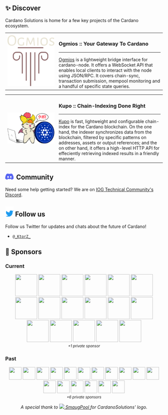 ## ✨ Discover

Cardano Solutions is home for a few key projects of the Cardano ecosystem.

<table style="border: none">
<tr>
<td width="150"><picture><source media="(prefers-color-scheme: light)" srcset="https://raw.githubusercontent.com/CardanoSolutions/ogmios/master/branding/ogmios__light.png"><img alt="Ogmios: gateway to Cardano" src="https://raw.githubusercontent.com/CardanoSolutions/ogmios/master/branding/ogmios__dark.png" width="150"></picture></td>
<td><h3>Ogmios :: Your Gateway To Cardano</h3><hr/><a href="https://github.com/cardanosolutions/ogmios">Ogmios</a> is a lightweight bridge interface for cardano-node. It offers a WebSocket API that enables local clients to interact with the node using JSON/RPC. It covers chain-sync, transaction submission, mempool monitoring and a handful of specific state queries.</td>
</tr>
</table>

<table style="border: none">
<tr>
<td width="150"><img  width="150" alt="Kupo :: Chain-Indexing Done Right" src="https://raw.githubusercontent.com/CardanoSolutions/kupo/master/docs/kupo.png"></td>
<td><h3>Kupo :: Chain-Indexing Done Right</h3><hr/><a href="https://github.com/cardanosolutions/kupo">Kupo</a> is fast, lightweight and configurable chain-index for the Cardano blockchain. On the one hand, the indexer synchronizes data from the blockchain, filtered by specific patterns on addresses, assets or output references; and the on other hand, it offers a high-level HTTP API for effeciently retrieving indexed results in a friendly manner.</td>
</tr>
</table>

## <img src="https://raw.githubusercontent.com/CardanoSolutions/ogmios/master/.github/discord.svg" height="24" /> Community

Need some help getting started? We are on [IOG Technical Community's Discord](https://discord.gg/ZeyDn65t5v).

## <img src="https://raw.githubusercontent.com/CardanoSolutions/ogmios/master/.github/twitter.svg" height="32" /> Follow us

Follow us Twitter for updates and chats about the future of Cardano!

- [`@_KtorZ_`](https://twitter.com/_KtorZ_)

## 💖 Sponsors

### Current

<p align="center">
  <a href="https://github.com/butaneprotocol"><img src="https://avatars.githubusercontent.com/u/142697482?s=70&v=4" width=70 height=70 /></a> 
  <a href="https://sundaeswap.finance/"><img src="https://avatars.githubusercontent.com/u/83610786?s=70&v=4" width=70 height=70 /></a>
  <a href="https://blockfrost.io/"><img src="https://avatars.githubusercontent.com/u/70073210?s=70&v=4" width=70 height=70 /></a>
  <a href="https://github.com/DripDropz"><img src="https://avatars.githubusercontent.com/u/97243109?s=70&v=4" width=70 height=70 /></a>
  <a href="https://github.com/projectNEWM"><img src="https://avatars.githubusercontent.com/u/83253396?s=60&v=4" width=70 height=70 /></a>
  <a href="https://github.com/minswap"><img src="https://avatars.githubusercontent.com/u/80548193?s=70&v=4" width=70 height=70 /></a>
  <a href="https://github.com/aada-finance"><img src="https://avatars.githubusercontent.com/u/89693711?s=60&v=4" width=70 height=70 /></a>
  <a href="https://github.com/AndrewWestberg"><img src="https://avatars.githubusercontent.com/u/245918?s=60&v=4" width=70 height=70 /></a>
  <a href="https://github.com/McManford"><img src="https://avatars.githubusercontent.com/u/7148419?s=60&v=4" width=70 height=70 /></a>
  <a href="https://github.com/mpizenberg"><img src="https://avatars.githubusercontent.com/u/2905865?s=60&v=4" width=70 height=70 /></a>
  <a href="https://github.com/cffls"><img src="https://avatars.githubusercontent.com/u/48079971?s=70&v=4" width=70 height=70 /></a>
  <a href="https://github.com/OneDeuxTriSeiGo"><img src="https://avatars.githubusercontent.com/u/9424043?s=70&v=4" width=70 height=70 /></a>
  <a href="https://github.com/Quantumplation"><img src="https://avatars.githubusercontent.com/u/49870?v=4" width=70 height=70 /></a>
  <a href="https://github.com/codybutz"><img src="https://avatars.githubusercontent.com/u/3670430?s=70&v=4" width=70 height=70 /></a>
  <a href="https://github.com/scarmuega"><img src="https://avatars.githubusercontent.com/u/653886?s=70&v=4" width=70 height=70 /></a>
  <a href="https://github.com/perturbing"><img src="https://avatars.githubusercontent.com/u/107037423?s=70&v=4" width=70 height=70 /></a>
  <a href="https://github.com/prometheus-pool"><img src="https://avatars.githubusercontent.com/u/9547191?s=70&v=4" width=70 height=70 /></a>
  <br/>
    <small><i>+1 private sponsor</i></small>
</p>

### Past

<p align="center">
    <a href="https://raynetwork.io/"><img src="https://avatars.githubusercontent.com/u/153427773?s=200&v=4" width=40 height=40 /></a>
    <a href="https://eternl.io/"><img src="https://eternl.io/icons/favicon-128x128.png" width=40 height=40 /></a>
    <a href="https://jpeg.store/"><img src="https://avatars.githubusercontent.com/u/98781883?s=40&v=4" width=40 height=40 /></a>
    <a href="https://github.com/Supersoloo"><img src="https://avatars.githubusercontent.com/u/121493964?s=40&v=4" width=40 height=40 /></a>
    <a href="https://github.com/kreate-art"><img src="https://avatars.githubusercontent.com/u/118675270?s=40&v=4" width=40 height=40 /></a>
    <a href="https://github.com/tokenstakepool"><img src="https://avatars.githubusercontent.com/u/101922076?s=40&v=4" width=40 height=40 /></a>
    <a href="https://github.com/artemwright"><img src="https://avatars.githubusercontent.com/u/83517471?s=40&v=4" width=40 height=40 /></a>
    <a href="https://github.com/mrbrinker"><img src="https://avatars.githubusercontent.com/u/41247403?s=40&v=4" width=40 height=40 /></a>
    <a href="https://github.com/will-break-it"><img src="https://avatars.githubusercontent.com/u/9065638?s=40&v=4" width=40 height=40 /></a>
    <a href="https://github.com/sacrelege"><img src="https://avatars.githubusercontent.com/u/7289595?s=40&v=4" width=40 height=40 /></a>
    <a href="https://github.com/kopeboy"><img src="https://avatars.githubusercontent.com/u/4728367?s=40&v=4" width=40 height=40 /></a>
    <a href="https://github.com/4TT1L4"><img src="https://avatars.githubusercontent.com/u/2914096?s=40&v=4" width=40 height=40 /></a>
    <a href="https://github.com/bosskopp"><img src="https://avatars.githubusercontent.com/u/1733427?s=40&v=4" width=40 height=40 /></a>
    <a href="https://github.com/NilsDannemann"><img src="https://avatars.githubusercontent.com/u/1572663?s=40&v=4" width=40 height=40 /></a>
    <a href="https://github.com/savaki"><img src="https://avatars.githubusercontent.com/u/108710?s=40&v=4" width=40 height=40 /></a>
    <a href="https://github.com/tapiocapool"><img src="https://avatars.githubusercontent.com/u/80033713?s=40&v=4" width=40 height=40 /></a>
    <a href="https://github.com/kayandra"><img src="https://avatars.githubusercontent.com/u/5002506?s=40&v=4" width=40 height=40 /></a>
    <br/>
    <small><i>+6 private sponsors</i></small>
</p>

<p align="center"><i>A special thank to <a href="https://github.com/SmaugPool"><img src="https://github.com/SmaugPool.png" height=20 /> SmaugPool </a> for CardanoSolutions' logo.</i></p>
